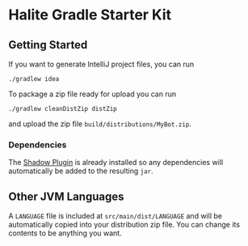 # Halite Gradle Starter Kit

## Getting Started

If you want to generate IntelliJ project files, you can run

```
./gradlew idea
```

To package a zip file ready for upload you can run

```
./gradlew cleanDistZip distZip
```

and upload the zip file `build/distributions/MyBot.zip`.

### Dependencies

The [Shadow Plugin](http://imperceptiblethoughts.com/shadow/) is already installed
so any dependencies will automatically be added to the resulting `jar`.

## Other JVM Languages

A `LANGUAGE` file is included at `src/main/dist/LANGUAGE` and will be automatically
copied into your distribution zip file. You can change its contents to be anything
you want.

